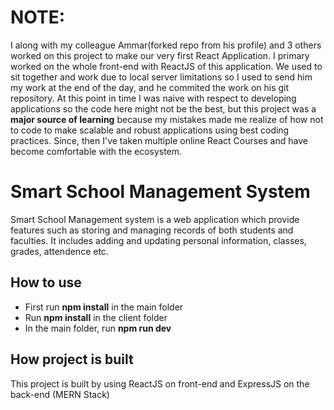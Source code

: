 # NOTE:
I along with my colleague Ammar(forked repo from his profile) and 3 others worked on this project to make our very first React Application. I primary worked on the whole front-end with ReactJS of this application. We used to sit together and work due to local server limitations so I used to send him my work at the end of the day, and he commited the work on his git repository. At this point in time I was naive with respect to developing applications so the code here might not be the best, but this project was a **major source of learning** because my mistakes made me realize of how not to code to make scalable and robust applications using best coding practices. Since, then I've taken multiple online React Courses and have become comfortable with the ecosystem.

# Smart School Management System
Smart School Management system is a web application which provide features such as storing and managing records of both students and faculties. It includes adding and updating personal information, classes, grades, attendence etc. 

## How to  use
* First run **npm install** in the main folder
* Run **npm install** in the client folder
* In the main folder, run **npm run dev**

## How project is built
This project is built by using ReactJS on front-end and ExpressJS on the back-end (MERN Stack)

 

